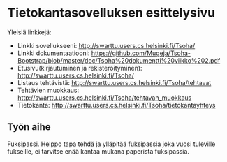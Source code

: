 ﻿# Tietokantasovelluksen esittelysivu

Yleisiä linkkejä:

* Linkki sovellukseeni: http://swarttu.users.cs.helsinki.fi/Tsoha/
* Linkki dokumentaatiooni: https://github.com/Mugeja/Tsoha-Bootstrap/blob/master/doc/Tsoha%20dokumentti%20viikko%202.pdf
* Etusivu(kirjautuminen ja rekisteröityminen): http://swarttu.users.cs.helsinki.fi/Tsoha/
* Listaus tehtävistä: http://swarttu.users.cs.helsinki.fi/Tsoha/tehtavat
* Tehtävien muokkaus: http://swarttu.users.cs.helsinki.fi/Tsoha/tehtavan_muokkaus
* Tietokanta: http://swarttu.users.cs.helsinki.fi/Tsoha/tietokantayhteys
## Työn aihe

Fuksipassi. Helppo tapa tehdä ja ylläpitää fuksipassia joka vuosi tuleville fukseille, ei tarvitse enää kantaa mukana
paperista fuksipassia.
